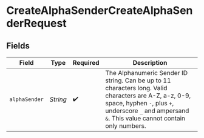 # CreateAlphaSenderCreateAlphaSenderRequest


## Fields

| Field                                                                                                                                                                                                          | Type                                                                                                                                                                                                           | Required                                                                                                                                                                                                       | Description                                                                                                                                                                                                    |
| -------------------------------------------------------------------------------------------------------------------------------------------------------------------------------------------------------------- | -------------------------------------------------------------------------------------------------------------------------------------------------------------------------------------------------------------- | -------------------------------------------------------------------------------------------------------------------------------------------------------------------------------------------------------------- | -------------------------------------------------------------------------------------------------------------------------------------------------------------------------------------------------------------- |
| `alphaSender`                                                                                                                                                                                                  | *String*                                                                                                                                                                                                       | :heavy_check_mark:                                                                                                                                                                                             | The Alphanumeric Sender ID string. Can be up to 11 characters long. Valid characters are A-Z, a-z, 0-9, space, hyphen `-`, plus `+`, underscore `_` and ampersand `&`. This value cannot contain only numbers. |